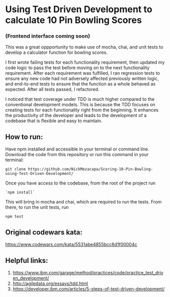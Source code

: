 # Using Test Driven Development to calculate 10 Pin Bowling Scores
### (Frontend interface coming soon)

This was a great oppportunity to make use of mocha, chai, and unit tests to develop a calculator function for bowling scores.

I first wrote failing tests for each functionality requirement, then updated my code logic to pass the test before moving on to the next functionality requirement. After each requirement was fulfilled, I ran regression tests to ensure any new code had not adversely affected previously written logic, and end-to-end tests to ensure that the function as a whole behaved as expected. After all tests passed, I refactored.

I noticed that test coverage under TDD is much higher compared to the conventional development models. This is because the TDD focuses on creating tests for each functionality right from the beginning. It enhances the productivity of the developer and leads to the development of a codebase that is flexible and easy to maintain.

## How to run:
Have npm installed and accessible in your terminal or command line.
Download the code from this repository or run this command in your terminal:
```
git clone https://github.com/NickMezacapa/Scoring-10-Pin-Bowling-using-Test-Driven-Development/
```
Once you have access to the codebase, from the root of the project run 
```
`npm install`
```
This will bring in mocha and chai, which are required to run the tests.
From there, to run the unit tests, run
```
npm test
```

## Original codewars kata:
https://www.codewars.com/kata/5531abe4855bcc8d1f00004c

## Helpful links:
1. https://www.ibm.com/garage/method/practices/code/practice_test_driven_development/
2. http://agiledata.org/essays/tdd.html
3. https://developer.ibm.com/articles/5-steps-of-test-driven-development/
